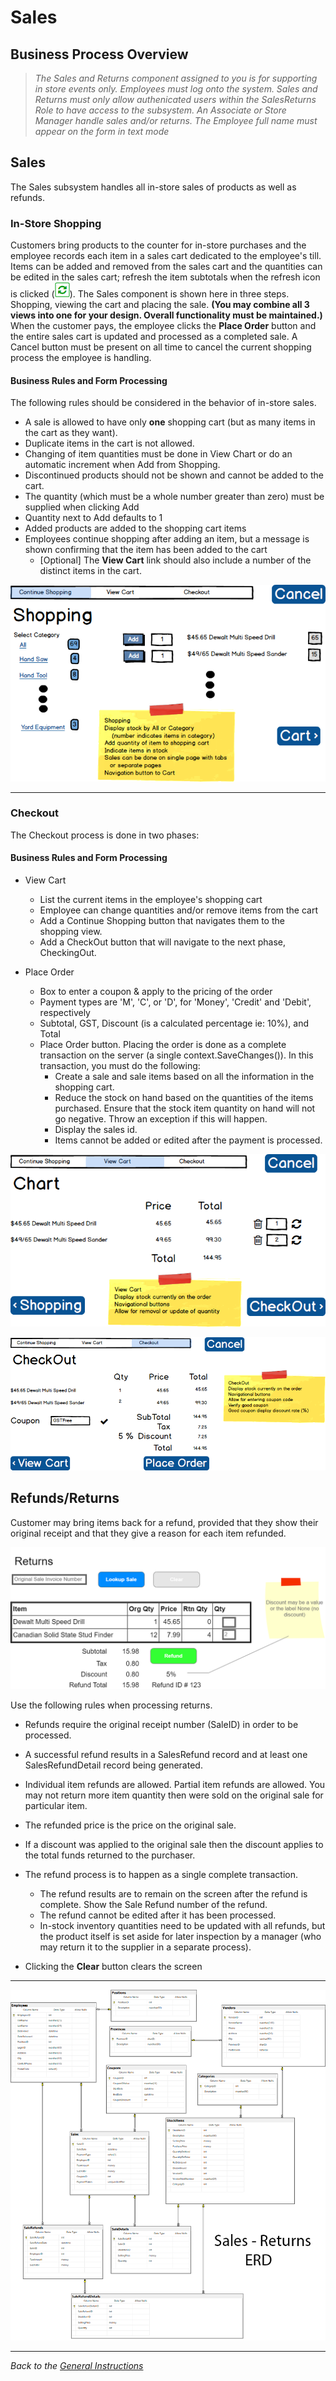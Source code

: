 # Sales

## Business Process Overview

> *The Sales and Returns component assigned to you is for supporting in store events only. Employees must log onto the system. Sales and Returns must only allow authenicated users within the SalesReturns Role to have access to the subsystem. An Associate or Store Manager handle sales and/or returns. The Employee full name must appear on the form in text mode*

## Sales

The Sales subsystem handles all in-store sales of products as well as refunds. 

### In-Store Shopping

Customers bring products to the counter for in-store purchases and the employee records each item in a sales cart dedicated to the employee's till. Items can be added and removed from the sales cart and the quantities can be edited in the sales cart; refresh the item subtotals when the refresh icon is clicked (![refresh](./Refresh.png)). The Sales component is shown here in three steps. Shopping, viewing the cart and placing the sale. **(You may combine all 3 views into one for your design. Overall functionality must be maintained.)** When the customer pays, the employee clicks the **Place Order** button and the entire sales cart is updated and processed as a completed sale. A Cancel button must be present on all time to cancel the current shopping process the employee is handling. 

#### Business Rules and Form Processing

The following rules should be considered in the behavior of in-store sales.

- A sale is allowed to have only **one** shopping cart (but as many items in the cart as they want). 
- Duplicate items in the cart is not allowed. 
- Changing of item quantities must be done in View Chart or do an automatic increment when Add from Shopping.
- Discontinued products should not be shown and cannot be added to the cart.
- The quantity (which must be a whole number greater than zero) must be supplied when clicking Add
- Quantity next to Add defaults to 1
- Added products are added to the shopping cart items
- Employees continue shopping after adding an item, but a message is shown confirming that the item has been added to the cart
    - [Optional] The **View Cart** link should also include a number of the distinct items in the cart.

![Demo Form](./Shopping.png)

----

### Checkout

The Checkout process is done in two phases:

#### Business Rules and Form Processing

- View Cart
  - List the current items in the employee's shopping cart
  - Employee can change quantities and/or remove items from the cart
  - Add a Continue Shopping button that navigates them to the shopping view.
  - Add a CheckOut button that will navigate to the next phase, CheckingOut.
  
- Place Order
  - Box to enter a coupon & apply to the pricing of the order
  - Payment types are 'M', 'C', or 'D', for 'Money', 'Credit' and 'Debit', respectively
  - Subtotal, GST, Discount (is a calculated percentage ie: 10%), and Total
  - Place Order button. Placing the order is done as a complete transaction on the server (a single context.SaveChanges()). In this transaction, you must do the following:
    - Create a sale and sale items based on all the information in the shopping cart.
    - Reduce the stock on hand based on the quantities of the items purchased. Ensure that the stock item quantity on hand will not go negative. Throw an exception if this will happen.
    - Display the sales id.
    - Items cannot be added or edited after the payment is processed.

![View Cart](./ViewCart.png)

![Checkout](./Checkout.png)

## Refunds/Returns

Customer may bring items back for a refund, provided that they show their original receipt and that they give a reason for each item refunded. 

![Refunds](./SalesRefunds.png)

Use the following rules when processing returns.

- Refunds require the original receipt number (SaleID) in order to be processed.
- A successful refund results in a SalesRefund record and at least one SalesRefundDetail record being generated.
- Individual item refunds are allowed. Partial item refunds are allowed. You may not return more item quantity then were sold on the original sale for particular item.
- The refunded price is the price on the original sale.
- If a discount was applied to the original sale then the discount applies to the total funds returned to the purchaser.
- The refund process is to happen as a single complete transaction.
  - The refund results are to remain on the screen after the refund is complete. Show the Sale Refund number of the refund.
  - The refund cannot be edited after it has been processed.
  - In-stock inventory quantities need to be updated with all refunds, but the product itself is set aside for later inspection by a manager (who may return it to the supplier in a separate process).

- Clicking the **Clear** button clears the screen

----

![eTools - Shopping ERD](./SalesReturns_ERD.png)

----

*Back to the [General Instructions](./../ReadMe.md)*